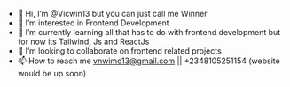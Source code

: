 - 👋 Hi, I’m @Vicwin13 but you can just call me Winner
- 👀 I’m interested in Frontend Development
- 🌱 I’m currently learning all that has to do with frontend development but for now its Tailwind, Js and ReactJs
- 💞️ I’m looking to collaborate on frontend related projects 
- 📫 How to reach me vnwimo13@gmail.com || +2348105251154 (website would be up soon)

<!---
Vicwin13/Vicwin13 is a ✨ special ✨ repository because its `README.md` (this file) appears on your GitHub profile.
You can click the Preview link to take a look at your changes.
--->
